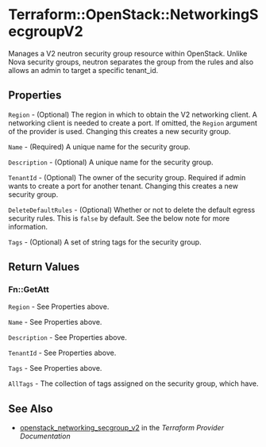 # Terraform::OpenStack::NetworkingSecgroupV2

Manages a V2 neutron security group resource within OpenStack.
Unlike Nova security groups, neutron separates the group from the rules
and also allows an admin to target a specific tenant_id.

## Properties

`Region` - (Optional) The region in which to obtain the V2 networking client.
A networking client is needed to create a port. If omitted, the
`Region` argument of the provider is used. Changing this creates a new
security group.

`Name` - (Required) A unique name for the security group.

`Description` - (Optional) A unique name for the security group.

`TenantId` - (Optional) The owner of the security group. Required if admin
wants to create a port for another tenant. Changing this creates a new
security group.

`DeleteDefaultRules` - (Optional) Whether or not to delete the default
egress security rules. This is `false` by default. See the below note
for more information.

`Tags` - (Optional) A set of string tags for the security group.


## Return Values

### Fn::GetAtt

`Region` - See Properties above.

`Name` - See Properties above.

`Description` - See Properties above.

`TenantId` - See Properties above.

`Tags` - See Properties above.

`AllTags` - The collection of tags assigned on the security group, which have.

## See Also

* [openstack_networking_secgroup_v2](https://www.terraform.io/docs/providers/openstack/r/networking_secgroup_v2.html) in the _Terraform Provider Documentation_